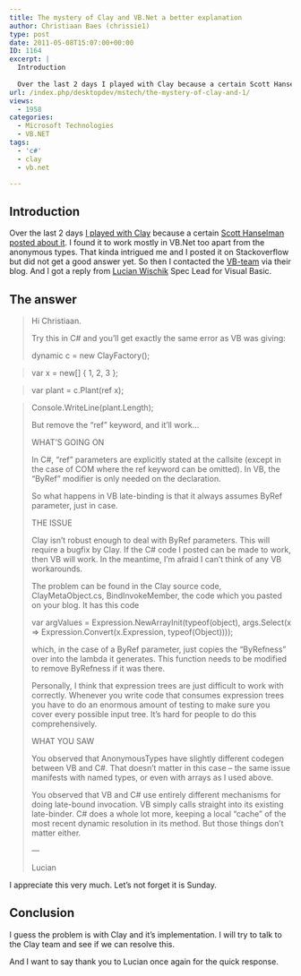 ```yaml
---
title: The mystery of Clay and VB.Net a better explanation
author: Christiaan Baes (chrissie1)
type: post
date: 2011-05-08T15:07:00+00:00
ID: 1164
excerpt: |
  Introduction
  
  Over the last 2 days I played with Clay because a certain Scott Hanselman posted about it. I found it to work mostly in VB.Net too apart from the anonymous types. That kinda intrigued me and I posted it on Stackoverflow but did not get a&hellip;
url: /index.php/desktopdev/mstech/the-mystery-of-clay-and-1/
views:
  - 1958
categories:
  - Microsoft Technologies
  - VB.NET
tags:
  - 'c#'
  - clay
  - vb.net

---
```

## Introduction

Over the last 2 days [I played with Clay][1] because a certain [Scott Hanselman][2] [posted about it][3]. I found it to work mostly in VB.Net too apart from the anonymous types. That kinda intrigued me and I posted it on Stackoverflow but did not get a good answer yet. So then I contacted the [VB-team][4] via their blog. And I got a reply from [Lucian Wischik][5] Spec Lead for Visual Basic. 

## The answer

> Hi Christiaan.
> 
> Try this in C# and you’ll get exactly the same error as VB was giving:
> 
> dynamic c = new ClayFactory();
          
> var x = new[] { 1, 2, 3 };
          
> var plant = c.Plant(ref x);
          
> Console.WriteLine(plant.Length);
> 
> But remove the “ref” keyword, and it’ll work…
> 
> WHAT’S GOING ON
> 
> In C#, “ref” parameters are explicitly stated at the callsite (except in the case of COM where the ref keyword can be omitted). In VB, the “ByRef” modifier is only needed on the declaration.
> 
> So what happens in VB late-binding is that it always assumes ByRef parameter, just in case.
> 
> THE ISSUE
> 
> Clay isn’t robust enough to deal with ByRef parameters. This will require a bugfix by Clay. If the C# code I posted can be made to work, then VB will work. In the meantime, I’m afraid I can’t think of any VB workarounds.
> 
> The problem can be found in the Clay source code, ClayMetaObject.cs, BindInvokeMember, the code which you pasted on your blog. It has this code
> 
> var argValues = Expression.NewArrayInit(typeof(object), args.Select(x => Expression.Convert(x.Expression, typeof(Object))));
> 
> which, in the case of a ByRef parameter, just copies the “ByRefness” over into the lambda it generates. This function needs to be modified to remove ByRefness if it was there.
> 
> Personally, I think that expression trees are just difficult to work with correctly. Whenever you write code that consumes expression trees you have to do an enormous amount of testing to make sure you cover every possible input tree. It’s hard for people to do this comprehensively.
> 
> WHAT YOU SAW
> 
> You observed that AnonymousTypes have slightly different codegen between VB and C#. That doesn’t matter in this case – the same issue manifests with named types, or even with arrays as I used above.
> 
> You observed that VB and C# use entirely different mechanisms for doing late-bound invocation. VB simply calls straight into its existing late-binder. C# does a whole lot more, keeping a local “cache” of the most recent dynamic resolution in its method. But those things don’t matter either.
> 
> &#8212;
> 
> Lucian

I appreciate this very much. Let&#8217;s not forget it is Sunday. 

## Conclusion

I guess the problem is with Clay and it&#8217;s implementation. I will try to talk to the Clay team and see if we can resolve this. 

And I want to say thank you to Lucian once again for the quick response.

 [1]: /index.php/DesktopDev/MSTech/using-clay-in-vb-net
 [2]: http://www.hanselman.com/
 [3]: http://www.hanselman.com/blog/NuGetPackageOfTheWeek6DynamicMalleableEnjoyableExpandoObjectsWithClay.aspx
 [4]: http://blogs.msdn.com/b/vbteam/
 [5]: http://blogs.msdn.com/b/lucian/